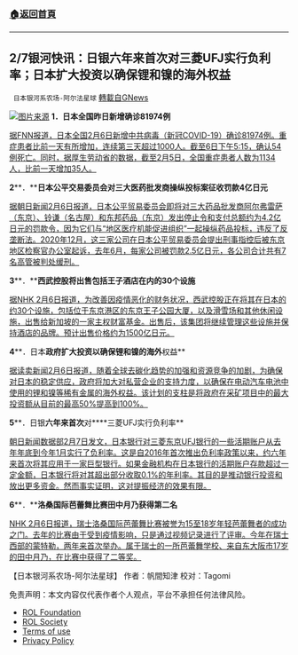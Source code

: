 ###  [:house:返回首頁](https://github.com/ourhimalayas/txt)
---


## 2/7银河快讯：日银六年来首次对三菱UFJ实行负利率；日本扩大投资以确保锂和镍的海外权益
` 日本银河系农场-阿尔法星球` [轉載自GNews](https://gnews.org/zh-hans/1971139/)

![](https://assets.gnews.org/wp-content/uploads/2022/02/图片1-26.png)[图片来源](https://news.yahoo.co.jp/)
**1．日本全国昨日新增确诊8****1974****例**

[据FNN报道，日本全国2月6日新增中共病毒（新冠COVID-19）确诊81974例。重症患者比前一天有所增加，连续第三天超过1000人。截至6日下午5:15，确认54例死亡。同时，据厚生劳动省的数据，截至2月5日，全国重症患者人数为1134人，比前一天增加35人。](https://news.yahoo.co.jp/articles/d310a11aa66a022954d0392d5adde74b6823ab8f)

**2****．****日本公平交易委员会对三大医药批发商操纵投标案征收罚款4亿日元**

[据朝日新闻2月6日报道，日本公平贸易委员会即将对三大药品批发商阿尔弗雷萨（东京）、铃谦（名古屋）和东邦药品（东京）发出停止令和支付总额约为4.2亿日元的罚款令，因为它们与“地区医疗机能促进组织”一起操纵药品投标，违反了反垄断法。2020年12月，这三家公司在日本公平贸易委员会提出刑事指控后被东京地区检察官办公室起诉，去年6月，每家公司被罚款2.5亿日元，各公司合计共有7名高管被判处缓刑。](https://news.yahoo.co.jp/articles/af022a14d9849bfa34f0aacd9cad2126b00e7668)

**3****．****西武控股将出售包括王子酒店在内的30个设施**

[据NHK 2月6日报道，为改善因疫情恶化的财务状况，西武控股正在将其在日本的约30个设施，包括位于东京港区的东京王子公园大厦，以及滑雪场和其他休闲设施，出售给新加坡的一家主权财富基金。出售后，该集团将继续管理这些设施并保持酒店的品牌。预计出售价格约为1500亿日元。](https://www3.nhk.or.jp/news/html/20220206/k10013469231000.html?utm_int=news-business_contents_news-main_003)

**4****．日本****政府扩大投资以确保锂和镍的海外****权益**

[据读卖新闻2月6日报道，随着全球去碳化趋势的加强和资源竞争的加剧，为确保对日本的稳定供应，政府将加大对私营企业的支持力度，以确保在电动汽车电池中使用的锂和镍等稀有金属的海外权益。该计划的支柱是将政府在采矿项目中的最大投资额从目前的最高50%提高到100%。](https://news.yahoo.co.jp/articles/74d92738313c20809d586a8bed8ee819703b49de)

**5****．日银****六年来首次****对****三菱UFJ实行负利率**

[朝日新闻数据部2月7日发文，日本银行对三菱东京UFJ银行的一些活期账户从去年年底到今年1月实行了负利率。这是自2016年首次推出负利率政策以来，约六年来首次将其应用于一家巨型银行。如果金融机构在日本银行的活期账户存款超过一定金额，日本银行将对其超出部分收取0.1%的年利率。其目的是推动银行投资和放出更多资金。然而事实证明，这对提振经济的效果有限。](https://news.yahoo.co.jp/articles/e5f866f5a8270b6b424a54a9659c2bcbb6e01fa1)

**6****．****洛桑国际芭蕾舞比赛田中月乃获得第二名**

[NHK 2月6日报道，瑞士洛桑国际芭蕾舞比赛被誉为15至18岁年轻芭蕾舞者的成功之门。去年的比赛由于受到疫情影响，只是通过视频记录进行了评审。今年在瑞士西部的蒙特勒，两年来首次举办。属于瑞士的一所芭蕾舞学校、来自东大阪市17岁的田中月乃，在比赛中获得了二等奖。](https://www3.nhk.or.jp/news/html/20220206/k10013469281000.html?utm_int=news-culture_contents_list-items_001)

【日本银河系农场-阿尔法星球】
作者：帆間知津
校对：Tagomi

 

免责声明：本文内容仅代表作者个人观点，平台不承担任何法律风险。

- [ROL Foundation](https://rolfoundation.org/)
- [ROL Society](https://rolsociety.org/)
- [Terms of use](https://gnews.org/terms-of-use-3/)
- [Privacy Policy](https://gnews.org/privacy-policy/)
